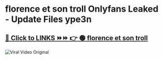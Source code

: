 
 # florence et son troll Onlyfans Leaked - Update Files ype3n

## <h2><a href="https://clipsfans.com/florence_et_son_troll&ref=git">🔗 Click to LINKS ⏩⏩ 👉 🟢 florence et son troll </a></h2>

<a href="https://clipsfans.com/florence_et_son_troll&ref=git" rel="nofollow" data-target="animated-image.originalLink"><img src="https://i.ibb.co.com/xMMVF88/686577567.gif" alt="Viral Video Original" style="max-width: 100%; display: inline-block;" data-target="animated-image.originalImage"></a>

